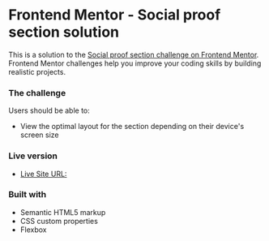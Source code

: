 # Frontend Mentor - Social proof section solution

This is a solution to the [Social proof section challenge on Frontend Mentor](https://www.frontendmentor.io/challenges/social-proof-section-6e0qTv_bA). Frontend Mentor challenges help you improve your coding skills by building realistic projects.

### The challenge

Users should be able to:

- View the optimal layout for the section depending on their device's screen size

### Live version

- [Live Site URL:](https://piobargit.github.io/FM-Social-Proof)

### Built with

- Semantic HTML5 markup
- CSS custom properties
- Flexbox
